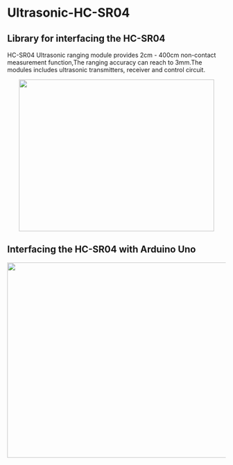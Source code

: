 <h1><b>Ultrasonic-HC-SR04</b></h1>

<h2>Library for interfacing the HC-SR04</h2>

HC-SR04 Ultrasonic ranging module provides 2cm - 400cm non-contact measurement function,The ranging accuracy can reach to 3mm.The modules includes ultrasonic transmitters, receiver and control circuit.

<p align="center">
<img width="450" height="350" src="https://raw.githubusercontent.com/Prabhuelectro/Ultrasonic-HC-SR04/master/image/HC-SR04%20Ultrasonic%20Range%20Measurement%20Module.jpg">
</p>

<h2>Interfacing the HC-SR04 with Arduino Uno</h2>

<p align="center">
<img width="650" height="450" src="https://raw.githubusercontent.com/Prabhuelectro/Ultrasonic-HC-SR04/master/image/HCSR04-with-arduino.png">
</p>

